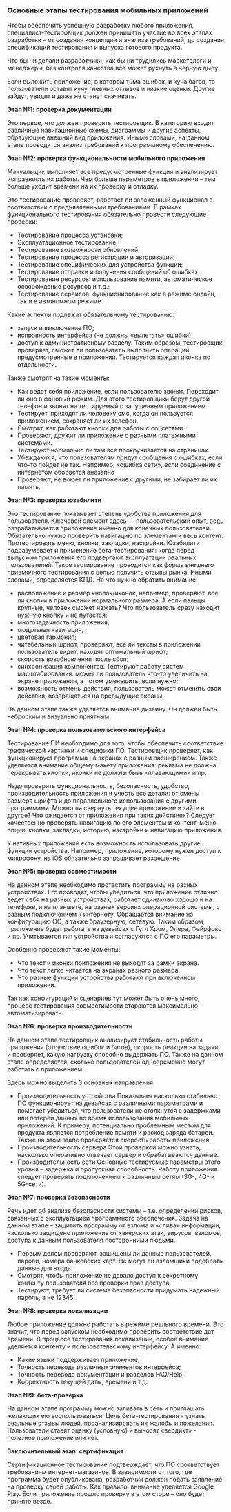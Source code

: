 ### Основные этапы тестирования мобильных приложений


Чтобы обеспечить успешную разработку любого приложения, специалист-тестировщик должен принимать участие во всех этапах разработки – от создания концепции и анализа требований, до создания спецификаций тестирования и выпуска готового продукта. 

Что бы ни делали разработчики, как бы ни трудились маркетологи и менеджеры, без контроля качества все может рухнуть в черную дыру.

Если выложить приложение, в котором тьма ошибок, и куча багов, то пользователи оставят кучу гневных отзывов и низкие оценки. Другие зайдут, увидят и даже не станут скачивать.

**Этап №1: проверка документации**

Это первое, что должен проверять тестировщик. В категорию входят различные навигационные схемы, диаграммы и другие аспекты, образующие внешний вид приложения. Иными словами, на данном этапе проводится анализ требований к программному обеспечению.

**Этап №2: проверка функциональности мобильного приложения**

Мануальщик выполняет все предусмотренные функции и анализирует исправность их работы. Чем больше параметров в приложении – тем больше уходит времени на их проверку и отладку.

Это тестирование проверяет, работает ли заложенный функционал в соответствии с предъявленными требованиями. В рамках функционального тестирования обязательно провести следующие  проверки: 
- Тестирование процесса установки;
- Эксплуатационное тестирование;
- Тестирование возможности обновлений;
- Тестирование процесса регистрации и авторизации;
- Тестирование специфических для устройства функций;
- Тестирование отправки и получения сообщений об ошибках;
- Тестирование ресурсов: использование памяти, автоматическое освобождение ресурсов и т.д.;
- Тестирование сервисов: функционирование как в режиме онлайн, так и в автономном режиме.

Какие аспекты подлежат обязательному тестированию:

- запуск и выключение ПО;
- исправность интерфейса (не должны «вылетать» ошибки);
- доступ к административному разделу.
Таким образом, тестировщик проверяет, сможет ли пользователь выполнить операции, предусмотренные в приложении. Тестируется каждая иконка по отдельности.

Также смотрят на такие моменты:

- Как ведет себя приложение, если пользователю звонят. Переходит ли оно в фоновый режим. Для этого тестировщики берут другой телефон и звонят на тестируемый с запущенным приложением.
- Тестирует, приходят ли человеку смс, когда он пользуется приложением, сохраняет ли их телефон.
- Смотрят, как работают кнопки для работы с соцсетями.
- Проверяют, дружит ли приложение с разными платежными системами.
- Тестируют нормально ли там все прокручивается на страницах.
- Убеждаются, что пользователям придут сообщения о ошибках, если что–то пойдет не так. Например, «ошибка сети», если соединение с интернетом оборвется внезапно
- Проверяют, не воюет ли приложение с другими, не забирает ли их память.

**Этап №3: проверка юзабилити**

Это тестирование показывает степень удобства приложения для пользователя. Ключевой элемент здесь — пользовательский опыт, ведь разрабатывается приложение именно для конечных пользователей. Обязательно нужно проверить навигацию по элементам и весь контент. Протестировать меню, кнопки, закладки, настройки.
Юзабилити подразумевает и применение бета-тестирования: когда перед выпуском приложения его подвергают эксплуатации реальных пользователей. Такое тестирование проводится как форма внешнего приемочного тестирования с целью получить отзывы рынка. Иными словами, определяется КПД. На что нужно обратить внимание:

- расположение и размер кнопок/иконок, например, проверяют, все ли кнопки в приложении нормального размера. А если пальцы крупные, человек сможет нажать? Что пользователь сразу находит нужную кнопку и не путается;
- многозадачность приложения;
- модульная навигация, ;
- цветовая гармония;
- читабельный шрифт, проверяют, все ли тексты в приложении пользователь видит, находят оптимальный шрифт;
- скорость возобновления после сбоя;
- синхронизация компонентов. Тестируют работу систем масштабирования: может ли пользователь что–то увеличить на экране приложения, а потом уменьшить, если нужно;
- возможность отмены действия, пользователь может отменять свои действия, возвращаться на предыдущие экраны.

На данном этапе также уделяется внимание дизайну. Он должен быть неброским и визуально приятным.

**Этап №4: проверка пользовательского интерфейса**

Тестирование ПИ необходимо для того, чтобы обеспечить соответствие графической картинки и специфики ПО. Тестировщик проверяет, как функционирует программа на экранах с разным расширением. Также уделяется внимание общему макету приложения: реклама не должна перекрывать кнопки, иконки не должны быть «плавающими» и пр.

Надо проверить функциональность, безопасность, удобство, производительность приложения и учесть все детали: от смены размера шрифта и до параллельного использования с другими программами. Можно ли свернуть текущее приложение и зайти в другое? Что ожидается от приложения при таких действиях?
Следует качественно проверять навигацию по его элементам и контент, меню, опции, кнопки, закладки, историю, настройки и навигацию приложения.

У нативных приложений есть возможность использовать другие функции устройства.
Например, приложение, которому нужен доступ к микрофону, на iOS обязательно запрашивает разрешение.

**Этап №5: проверка совместимости**

На данном этапе необходимо протестить программу на разных устройствах.
Его проводят, чтобы убедиться, что приложение отлично ведет себя на разных устройствах, работает одинаково хорошо и на телефоне, и на планшете, на разных версиях операционной системы, с разным подключением к интернету.
Обращается внимание на конфигурацию ОС, а также браузерную, сетевую. Таким образом, приложение будет работать на девайсах с Гугл Хром, Опера, Файрфокс и пр. Учитывается тип устройства и согласуются с ПО его параметры.

Особенно проверяют такие моменты:

- Что текст и иконки приложения не выходят за рамки экрана.
- Что текст легко читается на экранах разного размера.
- Что разные функции устройства работают при включенном приложении.

Так как конфигураций и сценариев тут может быть очень много, процесс тестирования совместимости стараются максимально автоматизировать.

**Этап №6: проверка производительности**

На данном этапе тестировщик анализирует стабильность работы приложения (отсутствие ошибок и багов), скорость реакции на задачи, и проверяет, какую нагрузку способно выдержать ПО. Также на данном этапе определяется, сколько пользователей одновременно могут работать с приложением.

Здесь можно выделить 3 основных направления:
- Производительность устройства
Показывает насколько стабильно ПО функционирует на девайсах с различными параметрами и помогает убедиться, что пользователи не столкнутся с задержками или потерей данных во время использования мобильных приложений. К примеру, потенциально проблемным местом для продукта является потребление памяти и расход заряда батареи. Также на этом этапе проверяется скорость работы приложения.
- Производительность сервера
Этой проверкой можно узнать, насколько оперативно отвечает сервер и обрабатываются данные.
- Производительность сети
Основные тестируемые параметры этого уровня – задержка и пропускная способность. Работу приложения следует проверять подключением к различным сетям (3G-, 4G- и 5G-сети).

**Этап №7: проверка безопасности**

Речь идет об анализе безопасности системы – т.е. определении рисков, связанных с эксплуатацией программного обеспечения. Задача на данном этапе – защитить программу от взлома и «слива» информации, насколько защищено приложение от хакерских атак, вирусов, взломов, доступа к данным пользователя посторонними людьми.

- Первым делом проверяют, защищены ли данные пользователей, пароли, номера банковских карт. Не могут ли взломщики подобрать данные для входа.
- Смотрят, чтобы приложение не давало доступ к секретному контенту пользователя без проверки прав доступа.
- Тестируют, требует ли система безопасности придумать надежный пароль, а не 12345.

**Этап №8: проверка локализации**

Любое приложение должно работать в режиме реального времени. Это значит, что перед запуском необходимо проверить соответствие дат, времени.
В процессе тестирования локализации, особое внимание уделяется контенту и пользовательскому интерфейсу. А именно:
- Какие языки поддерживает приложение;
- Точность перевода различных элементов интерфейса;
- Точность перевода документации и разделов FAQ/Help;
- Корректность текущей даты, времени и т.д.

**Этап №9: бета-проверка**

На данном этапе программу можно заливать в сеть и приглашать желающих ею воспользоваться. Цель бета-тестирования – узнать реальные отзывы людей, проанализировать их жалобы и пожелания. Пользователи ставят оценку (условную) и выносят «вердикт» - полезное приложение или нет.

**Заключительный этап: сертификация**

Сертификационное тестирование подтверждает, что ПО соответствует требованиям интернет-магазинов. В зависимости от того, где программа будет опубликована, разработчик должен подать заявление на проверку своей работы. Как правило, внимание уделяется Google Play. Если приложение прошло проверку в этом сторе – оно будет принято везде.